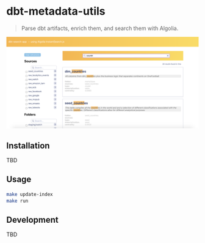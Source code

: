 # dbt-metadata-utils

> Parse dbt artifacts, enrich them, and search them with Algolia.

![](dbt-search-app.png)

## Installation

TBD

## Usage

```sh
make update-index
make run
```

## Development

TBD
